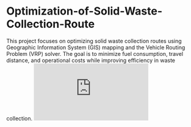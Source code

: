 # Optimization-of-Solid-Waste-Collection-Route
This project focuses on optimizing solid waste collection routes using Geographic Information System (GIS) mapping and the Vehicle Routing Problem (VRP) solver. The goal is to minimize fuel consumption, travel distance, and operational costs while improving efficiency in waste collection.
![Optimization.of.collection.route.pdf](https://github.com/user-attachments/files/19382081/Optimization.of.collection.route.pdf)
